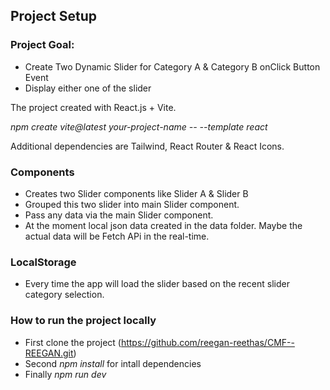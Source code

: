 ## **Project Setup**

### **Project Goal:**  

- Create Two Dynamic Slider for Category A & Category B onClick Button Event
- Display either one of the slider


The project created with React.js + Vite.

_npm create vite@latest your-project-name -- --template react_

Additional dependencies are Tailwind, React Router & React Icons.

### **Components**
- Creates two Slider components like Slider A & Slider B
- Grouped this two slider into main Slider component.
- Pass any data via the main Slider component.
- At the moment local json data created in the data folder. Maybe the actual data will be Fetch APi in the real-time.

### **LocalStorage**
- Every time the app will load the slider based on the recent slider category selection.

### **How to run the project locally**
- First clone the project
(https://github.com/reegan-reethas/CMF--REEGAN.git)
- Second _npm install_ for intall dependencies
- Finally _npm run dev_

